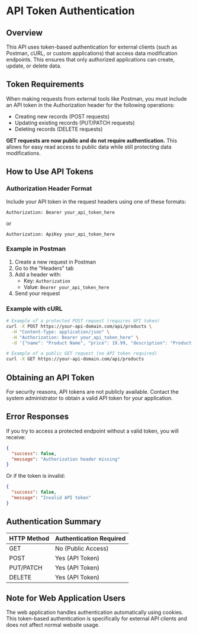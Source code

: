 # API Token Authentication

## Overview

This API uses token-based authentication for external clients (such as Postman, cURL, or custom applications) that access data modification endpoints. This ensures that only authorized applications can create, update, or delete data.

## Token Requirements

When making requests from external tools like Postman, you must include an API token in the Authorization header for the following operations:
- Creating new records (POST requests)
- Updating existing records (PUT/PATCH requests)
- Deleting records (DELETE requests)

**GET requests are now public and do not require authentication.** This allows for easy read access to public data while still protecting data modifications.

## How to Use API Tokens

### Authorization Header Format

Include your API token in the request headers using one of these formats:

```
Authorization: Bearer your_api_token_here
```

or 

```
Authorization: ApiKey your_api_token_here
```

### Example in Postman

1. Create a new request in Postman
2. Go to the "Headers" tab
3. Add a header with:
   - Key: `Authorization`
   - Value: `Bearer your_api_token_here`
4. Send your request

### Example with cURL

```bash
# Example of a protected POST request (requires API token)
curl -X POST https://your-api-domain.com/api/products \
  -H "Content-Type: application/json" \
  -H "Authorization: Bearer your_api_token_here" \
  -d '{"name": "Product Name", "price": 19.99, "description": "Product description"}'

# Example of a public GET request (no API token required)
curl -X GET https://your-api-domain.com/api/products
```

## Obtaining an API Token

For security reasons, API tokens are not publicly available. Contact the system administrator to obtain a valid API token for your application.

## Error Responses

If you try to access a protected endpoint without a valid token, you will receive:

```json
{
  "success": false,
  "message": "Authorization header missing"
}
```

Or if the token is invalid:

```json
{
  "success": false,
  "message": "Invalid API token"
}
```

## Authentication Summary

| HTTP Method | Authentication Required |
|-------------|-------------------------|
| GET         | No (Public Access)      |
| POST        | Yes (API Token)         |
| PUT/PATCH   | Yes (API Token)         |
| DELETE      | Yes (API Token)         |

## Note for Web Application Users

The web application handles authentication automatically using cookies. This token-based authentication is specifically for external API clients and does not affect normal website usage. 